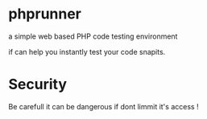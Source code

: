 # phprunner
a simple web based PHP code testing environment 

if can help you instantly test your code snapits.

# Security 
Be carefull it can be dangerous if dont limmit it's access !
